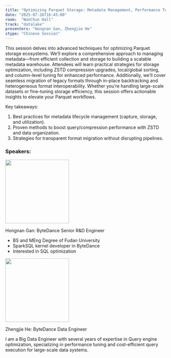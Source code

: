 ```yaml
---
title: "Optimizing Parquet Storage: Metadata Management, Performance Tuning & Seamless Migration"
date: "2025-07-26T16:45:00"
room:  "WanChun Hall"
track: "datalake"
presenters: "Hongnan Gan, Zhengjie He"
stype: "Chinese Session"
---
```


This session delves into advanced techniques for optimizing Parquet storage ecosystems. We’ll explore a comprehensive approach to managing metadata—from efficient collection and storage to building a scalable metadata warehouse. Attendees will learn practical strategies for storage optimization, including ZSTD compression upgrades, local/global sorting, and column-level tuning for enhanced performance. Additionally, we’ll cover seamless migration of legacy formats through in-place backtracking and heterogeneous format interoperability. Whether you’re handling large-scale datasets or fine-tuning storage efficiency, this session offers actionable insights to elevate your Parquet workflows.

Key takeaways:

1. Best practices for metadata lifecycle management (capture, storage, and utilization).
2. Proven methods to boost query/compression performance with ZSTD and data organization.
3. Strategies for transparent format migration without disrupting pipelines.


### Speakers:


<img src="https://sessionize.com/image/c52a-400o400o1-fqHUaN3MbFjUnx1NxULM9c.jpg" width="200" /><br/>

Hongnan Gan: ByteDance Senior R&D Engineer

* BS and MEng Degree of Fudan University
* SparkSQL kernel developer in ByteDance
* Interested in SQL optimization


<img src="https://sessionize.com/image/d454-400o400o1-ahCLB728yY3mjf8N7yAAtu.jpg" width="200" /><br/>

Zhengjie He: ByteDance Data Engineer

I am a Big Data Engineer with several years of expertise in Query engine optimization, specializing in performance tuning and cost-efficient query execution for large-scale data systems.